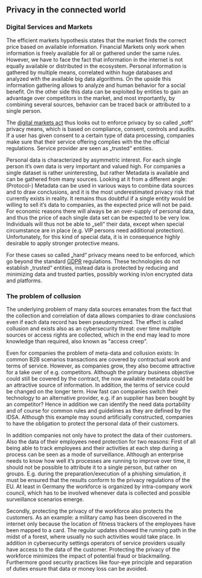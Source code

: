 ## Privacy in the connected world ##

### Digital Services and Markets ###

The efficient markets hypothesis states that the market finds the correct price based on available information.
Financial Markets only work when information is freely available for all or gathered under the same rules. However,
we have to face the fact that information in the internet is not equally available or distributed  in the ecosystem. Personal information is
gathered by multiple means, correlated within huge databases and analyzed with the available big data algorithms.
On the upside this information gathering allows to analyze and human behavior for a social benefit. On the other side
this data can be exploited by entities to gain an advantage over competitors in the market, and most importantly,
by combining several sources, behavior can be traced back or attributed to a single person.

The [digital markets act](https://www.consilium.europa.eu/media/56086/st08722-xx22.pdf) thus looks out to enforce privacy
by so called „soft“ privacy means, which is based on compliance, consent, controls and audits. If a user has given
consent to a certain type of data processing, companies make sure that their service offering complies with
the the official regulations. Service provider are seen as „trusted“ entities.

Personal data is characterized by asymmetric interest. For each single person it’s own data is very important and
valued high. For companies a single dataset is rather uninteresting, but rather Metadata is available and can be gathered
from many sources. Looking at it from a different angle: (Protocol-) Metadata can be used in various ways to combine data
sources and to draw conclusions, and it is the most underestimated privacy risk that currently exists in reality.
It remains thus doubtful if a single entity would be willing to sell it’s data to companies, as the expected price will not be paid.
For economic reasons there will always be an over-supply of personal data, and thus the price of each single data set can
be expected to be very low. Individuals will thus not be able to „sell“ their data, except when special circumstance are in place
(e.g. VIP persons need additional protection). Unfortunately, for this kind of special data, it is in consequence highly desirable
to apply stronger protective means.

For these cases so called „hard“ privacy means need to be enforced, which go beyond the standard [GDPR](./2_10_General_Data_Protection_Regulation.md) regulations. These
technologies do not establish „trusted“ entities, instead data is protected by reducing and minimizing data and trusted parties,
possibly working in/on encrypted data and platforms.

### The problem of collusion ###

The underlying problem of many data sources emanates from the fact that the collection and correlation of data allows
companies to draw conclusions even if each data record has been pseudonymized. The effect is called collusion and exists
also as an cybersecurity threat: over time multiple sources or access rights are collected, which in the end may lead to more
knowledge than required, also known as "access creep".

Even for companies the problem of meta-data and collusion exists: In common B2B scenarios transactions are covered by
contractual work and terms of service. However, as companies grow, they also become attractive for a take over of e.g.
competitors. Although the primary business objective could still be covered by the contract, the now available metadata
could be an attractive source of information. In addition, the terms of service could be changed on the longer term. How
fast can companies switch their technology to an alternative provider, e.g. if an supplier has been bought by an competitor?
Hence in addition we can identify the need data portability and of course for common rules and guidelines as they are defined
by the IDSA. Although this example may sound artificially constructed, companies to have the obligation to protect the personal
data of their customers.

In addition companies not only have to protect the data of their customers. Also the data of their employees need protection
for two reasons:
First of all being able to track employees and their activities at each step during a process can be seen as a mode of
surveillance. Although an enterprise needs to know how well it’s processes are running to improve over time, it should not be
possible to attribute it to a single person, but rather on groups. E.g. during the preparation/execution of a phishing simulation,
it must be ensured that the results conform to the privacy regulations of the EU. At least in Germany the workforce is organized by
intra-company work council, which has to be involved whenever data is collected and possible surveillance scenarios emerge.

Secondly, protecting the privacy of the workforce also protects the customers. As an example: a military camp has been discovered
in the internet only because the location of fitness trackers of the employees have been mapped to a card. The regular updates
showed the running path in the midst of a forest, where usually no such activities would take place. In addition in cybersecurity
settings operators of service providers usually have access to the data of the customer. Protecting the privacy of the workforce
minimizes the impact of potential fraud or blackmailing. Furthermore good security practices like four-eye principle and separation
of duties ensure that data or money loss can be avoided.
